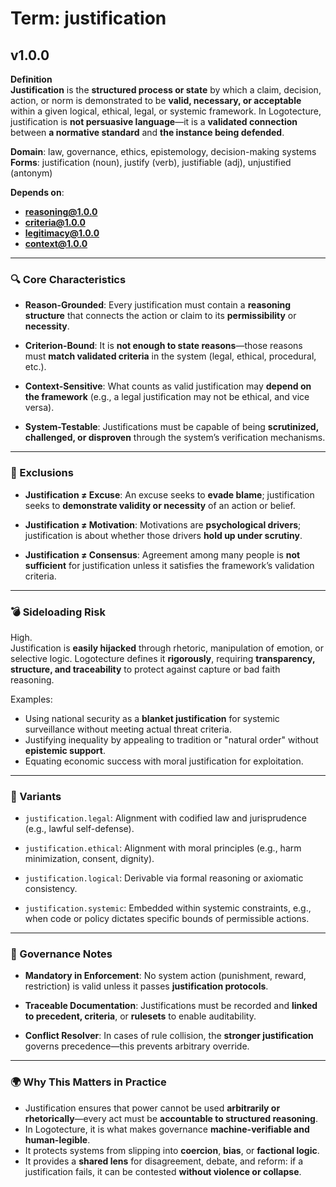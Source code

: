 # Term: justification

## v1.0.0

**Definition**  
**Justification** is the **structured process or state** by which a claim, decision, action, or norm is demonstrated to be **valid, necessary, or acceptable** within a given logical, ethical, legal, or systemic framework. In Logotecture, justification is **not persuasive language**—it is a **validated connection** between **a normative standard** and **the instance being defended**.

**Domain**: law, governance, ethics, epistemology, decision-making systems  
**Forms**: justification (noun), justify (verb), justifiable (adj), unjustified (antonym)

**Depends on**:  
- **reasoning@1.0.0**  
- **criteria@1.0.0**  
- **legitimacy@1.0.0**  
- **context@1.0.0**

---

### 🔍 Core Characteristics

- **Reason-Grounded**: Every justification must contain a **reasoning structure** that connects the action or claim to its **permissibility** or **necessity**.

- **Criterion-Bound**: It is **not enough to state reasons**—those reasons must **match validated criteria** in the system (legal, ethical, procedural, etc.).

- **Context-Sensitive**: What counts as valid justification may **depend on the framework** (e.g., a legal justification may not be ethical, and vice versa).

- **System-Testable**: Justifications must be capable of being **scrutinized, challenged, or disproven** through the system’s verification mechanisms.

---

### 🚫 Exclusions

- **Justification ≠ Excuse**: An excuse seeks to **evade blame**; justification seeks to **demonstrate validity or necessity** of an action or belief.

- **Justification ≠ Motivation**: Motivations are **psychological drivers**; justification is about whether those drivers **hold up under scrutiny**.

- **Justification ≠ Consensus**: Agreement among many people is **not sufficient** for justification unless it satisfies the framework’s validation criteria.

---

### 💣 Sideloading Risk

High.  
Justification is **easily hijacked** through rhetoric, manipulation of emotion, or selective logic. Logotecture defines it **rigorously**, requiring **transparency, structure, and traceability** to protect against capture or bad faith reasoning.

Examples:
- Using national security as a **blanket justification** for systemic surveillance without meeting actual threat criteria.
- Justifying inequality by appealing to tradition or "natural order" without **epistemic support**.
- Equating economic success with moral justification for exploitation.

---

### 🔁 Variants

- `justification.legal`: Alignment with codified law and jurisprudence (e.g., lawful self-defense).

- `justification.ethical`: Alignment with moral principles (e.g., harm minimization, consent, dignity).

- `justification.logical`: Derivable via formal reasoning or axiomatic consistency.

- `justification.systemic`: Embedded within systemic constraints, e.g., when code or policy dictates specific bounds of permissible actions.

---

### 🔐 Governance Notes

- **Mandatory in Enforcement**: No system action (punishment, reward, restriction) is valid unless it passes **justification protocols**.

- **Traceable Documentation**: Justifications must be recorded and **linked to precedent, criteria**, or **rulesets** to enable auditability.

- **Conflict Resolver**: In cases of rule collision, the **stronger justification** governs precedence—this prevents arbitrary override.

---

### 🌍 Why This Matters in Practice

- Justification ensures that power cannot be used **arbitrarily or rhetorically**—every act must be **accountable to structured reasoning**.  
- In Logotecture, it is what makes governance **machine-verifiable and human-legible**.  
- It protects systems from slipping into **coercion**, **bias**, or **factional logic**.  
- It provides a **shared lens** for disagreement, debate, and reform: if a justification fails, it can be contested **without violence or collapse**.
